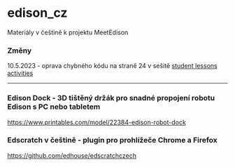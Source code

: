 # edison_cz
Materiály v češtině k projektu MeetEdison

### Změny
10.5.2023 - oprava chybného kódu na straně 24 v sešitě [student lessons activities](https://github.com/edhouse/edison_cz/blob/master/EdScratch-student-lesson-activities-cut%20cz.pdf)

---

### Edison Dock - 3D tištěný držák pro snadné propojení robotu Edison s PC nebo tabletem
https://www.printables.com/model/22384-edison-robot-dock

### Edscratch v češtině - plugin pro prohlížeče Chrome a Firefox
https://github.com/edhouse/edscratchczech
